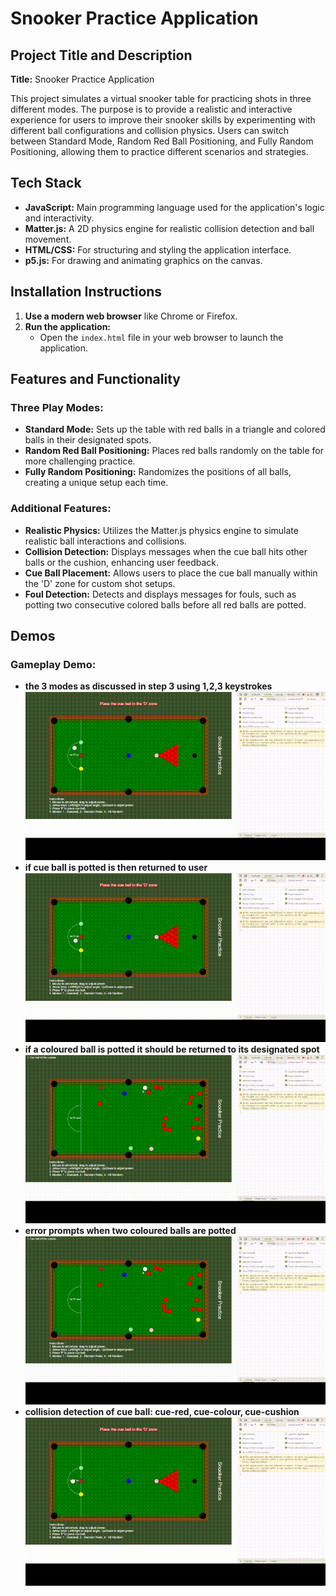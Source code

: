 # Snooker Practice Application

## Project Title and Description

**Title:** Snooker Practice Application

This project simulates a virtual snooker table for practicing shots in three different modes. The purpose is to provide a realistic and interactive experience for users to improve their snooker skills by experimenting with different ball configurations and collision physics. Users can switch between Standard Mode, Random Red Ball Positioning, and Fully Random Positioning, allowing them to practice different scenarios and strategies.

## Tech Stack

- **JavaScript:** Main programming language used for the application's logic and interactivity.
- **Matter.js:** A 2D physics engine for realistic collision detection and ball movement.
- **HTML/CSS:** For structuring and styling the application interface.
- **p5.js:** For drawing and animating graphics on the canvas.

## Installation Instructions

1. **Use a modern web browser** like Chrome or Firefox.
2. **Run the application:**
   - Open the `index.html` file in your web browser to launch the application.

## Features and Functionality

### Three Play Modes:

- **Standard Mode:** Sets up the table with red balls in a triangle and colored balls in their designated spots.
- **Random Red Ball Positioning:** Places red balls randomly on the table for more challenging practice.
- **Fully Random Positioning:** Randomizes the positions of all balls, creating a unique setup each time.

### Additional Features:

- **Realistic Physics:** Utilizes the Matter.js physics engine to simulate realistic ball interactions and collisions.
- **Collision Detection:** Displays messages when the cue ball hits other balls or the cushion, enhancing user feedback.
- **Cue Ball Placement:** Allows users to place the cue ball manually within the 'D' zone for custom shot setups.
- **Foul Detection:** Detects and displays messages for fouls, such as potting two consecutive colored balls before all red balls are potted.

## Demos

### Gameplay Demo:
- **the 3 modes as discussed in step 3 using 1,2,3 keystrokes** 
![the 3 modes as discussed in step 3 using 1,2,3 keystrokes](./assets/scenario1.gif)
- **if cue ball is potted is then returned to user** 
![if cue ball is potted is then returned to user](./assets/scenario2.gif)
- **if a coloured ball is potted it should be returned to its designated spot** 
![if a coloured ball is potted it should be returned to its designated spot](./assets/scenario3.gif)
- **error prompts when two coloured balls are potted** 
![error prompts when two coloured balls are potted](./assets/scenario4.gif)
- **collision detection of cue ball: cue-red, cue-colour, cue-cushion** 
![collision detection of cue ball: cue-red, cue-colour, cue-cushion](./assets/scenario5.gif)

